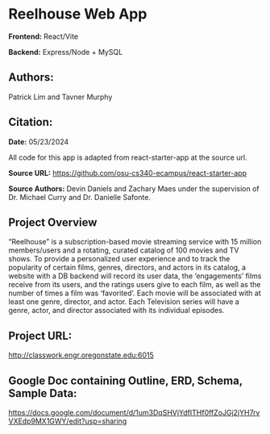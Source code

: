 # Reelhouse Web App

**Frontend:** 
React/Vite

**Backend:** 
Express/Node + MySQL

## **Authors:**
Patrick Lim and
Tavner Murphy

## Citation:

**Date:** 05/23/2024
 
All code for this app is adapted from react-starter-app at the source url.

**Source URL:**
 https://github.com/osu-cs340-ecampus/react-starter-app

**Source Authors:** 
 Devin Daniels and Zachary Maes under the supervision of Dr. Michael Curry and Dr. Danielle Safonte.


## Project Overview

 “Reelhouse” is a subscription-based movie streaming service with 15 million members/users and a rotating, curated catalog of 100 movies and TV shows. To provide a personalized user experience and to track the popularity of certain films, genres, directors, and actors in its catalog, a website with a DB backend will record its user data, the ‘engagements’ films receive from its users, and the ratings users give to each film, as well as the number of times a film was ‘favorited’. Each movie will be associated with at least one genre, director, and actor. Each Television series will have a genre, actor, and director associated with its individual episodes.

## Project URL:
http://classwork.engr.oregonstate.edu:6015


## Google Doc containing Outline, ERD, Schema, Sample Data:
https://docs.google.com/document/d/1um3DqSHVjYdfITHf0ffZoJGj2jYH7rvVXEdp9MX1GWY/edit?usp=sharing
